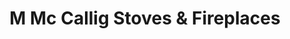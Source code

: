 ---
title: "M Mc Callig Stoves & Fireplaces"
url: /dun-laoghaire/m-mc-callig-stoves-and-fireplaces/
shop: fireplace
---